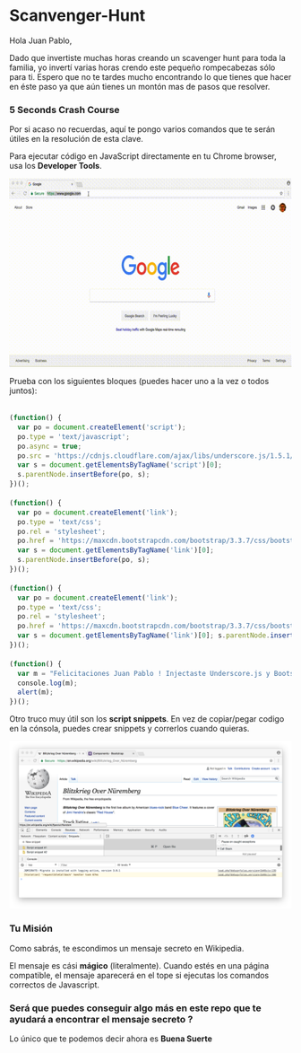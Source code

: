 # Scanvenger-Hunt

Hola Juan Pablo,

Dado que invertiste muchas horas creando un scavenger hunt para toda la familia, yo invertí varias horas crendo este pequeño rompecabezas sólo para ti. Espero que no te tardes mucho encontrando lo que tienes que hacer en éste paso ya que aún tienes un montón mas de pasos que resolver.

### 5 Seconds Crash Course

Por si acaso no recuerdas, aquí te pongo varios comandos que te serán útiles en la resolución de esta clave.

Para ejecutar código en JavaScript directamente en tu Chrome browser, usa los **Developer Tools**.

![Chrome Developer Tools](https://github.com/Henddher/Scanvenger-Hunt/blob/master/out.gif)

Prueba con los siguientes bloques (puedes hacer uno a la vez o todos juntos):

```javascript

(function() { 
  var po = document.createElement('script');
  po.type = 'text/javascript'; 
  po.async = true; 
  po.src = 'https://cdnjs.cloudflare.com/ajax/libs/underscore.js/1.5.1/underscore-min.js'; 
  var s = document.getElementsByTagName('script')[0]; 
  s.parentNode.insertBefore(po, s); 
})();

(function() {
  var po = document.createElement('link'); 
  po.type = 'text/css'; 
  po.rel = 'stylesheet'; 
  po.href = 'https://maxcdn.bootstrapcdn.com/bootstrap/3.3.7/css/bootstrap.min.css'; 
  var s = document.getElementsByTagName('link')[0]; 
  s.parentNode.insertBefore(po, s); 
})();

(function() {
  var po = document.createElement('link'); 
  po.type = 'text/css'; 
  po.rel = 'stylesheet'; 
  po.href = 'https://maxcdn.bootstrapcdn.com/bootstrap/3.3.7/css/bootstrap-theme.min.css'; 
  var s = document.getElementsByTagName('link')[0]; s.parentNode.insertBefore(po, s); 
})();

(function() {
  var m = "Felicitaciones Juan Pablo ! Injectaste Underscore.js y Bootstrap ... ";
  console.log(m);
  alert(m);
})();

```

Otro truco muy útil son los **script snippets**. En vez de copiar/pegar codigo en la cónsola, puedes crear snippets y correrlos cuando quieras. 

![Snippets](https://github.com/Henddher/Scanvenger-Hunt/blob/master/Screen%20Shot%202017-12-23%20at%204.57.11%20PM.png)

### Tu Misión

Como sabrás, te escondimos un mensaje secreto en Wikipedia. 

El mensaje es cási **mágico** (literalmente). Cuando estés en una página compatible, el mensaje aparecerá en el tope si ejecutas los comandos correctos de Javascript.

### Será que puedes conseguir algo más en este repo que te ayudará a encontrar el mensaje secreto ?

Lo único que te podemos decir ahora es **Buena Suerte** 
